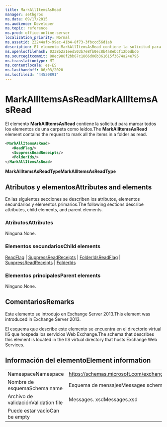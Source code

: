 ```yaml
---
title: MarkAllItemsAsRead
manager: sethgros
ms.date: 09/17/2015
ms.audience: Developer
ms.topic: reference
ms.prod: office-online-server
localization_priority: Normal
ms.assetid: 22244afb-99ec-41b4-8f73-3fbccd56d1ab
description: El elemento MarkAllItemsAsRead contiene la solicitud para marcar todos los elementos de una carpeta como leídos.
ms.openlocfilehash: 0338b2a1eed503b7e8fb0ec8b4a8ebcf12b6dbd6
ms.sourcegitcommit: 88ec988f2bb67c1866d06b361615f3674a24e795
ms.translationtype: MT
ms.contentlocale: es-ES
ms.lasthandoff: 06/03/2020
ms.locfileid: "44530891"
---
```

# <a name="markallitemsasread"></a><span data-ttu-id="f07ad-103">MarkAllItemsAsRead</span><span class="sxs-lookup"><span data-stu-id="f07ad-103">MarkAllItemsAsRead</span></span>

<span data-ttu-id="f07ad-104">El elemento **MarkAllItemsAsRead** contiene la solicitud para marcar todos los elementos de una carpeta como leídos.</span><span class="sxs-lookup"><span data-stu-id="f07ad-104">The **MarkAllItemsAsRead** element contains the request to mark all the items in a folder as read.</span></span> 
  
```XML
<MarkAllItemsAsRead>
   <ReadFlag/>
   <SuppressReadReceipts/>
   <FolderIds/>
</MarkAllItemsAsRead>
```

 <span data-ttu-id="f07ad-105">**MarkAllItemsAsReadType**</span><span class="sxs-lookup"><span data-stu-id="f07ad-105">**MarkAllItemsAsReadType**</span></span>
## <a name="attributes-and-elements"></a><span data-ttu-id="f07ad-106">Atributos y elementos</span><span class="sxs-lookup"><span data-stu-id="f07ad-106">Attributes and elements</span></span>

<span data-ttu-id="f07ad-107">En las siguientes secciones se describen los atributos, elementos secundarios y elementos primarios.</span><span class="sxs-lookup"><span data-stu-id="f07ad-107">The following sections describe attributes, child elements, and parent elements.</span></span>
  
### <a name="attributes"></a><span data-ttu-id="f07ad-108">Atributos</span><span class="sxs-lookup"><span data-stu-id="f07ad-108">Attributes</span></span>

<span data-ttu-id="f07ad-109">Ninguna.</span><span class="sxs-lookup"><span data-stu-id="f07ad-109">None.</span></span>
  
### <a name="child-elements"></a><span data-ttu-id="f07ad-110">Elementos secundarios</span><span class="sxs-lookup"><span data-stu-id="f07ad-110">Child elements</span></span>

<span data-ttu-id="f07ad-111">[ReadFlag](readflag.md)  |  [SuppressReadReceipts](suppressreadreceipts.md)  |  [FolderIds](folderids.md)</span><span class="sxs-lookup"><span data-stu-id="f07ad-111">[ReadFlag](readflag.md) | [SuppressReadReceipts](suppressreadreceipts.md) | [FolderIds](folderids.md)</span></span>
  
### <a name="parent-elements"></a><span data-ttu-id="f07ad-112">Elementos principales</span><span class="sxs-lookup"><span data-stu-id="f07ad-112">Parent elements</span></span>

<span data-ttu-id="f07ad-113">Ninguno.</span><span class="sxs-lookup"><span data-stu-id="f07ad-113">None.</span></span>
  
## <a name="remarks"></a><span data-ttu-id="f07ad-114">Comentarios</span><span class="sxs-lookup"><span data-stu-id="f07ad-114">Remarks</span></span>

<span data-ttu-id="f07ad-115">Este elemento se introdujo en Exchange Server 2013.</span><span class="sxs-lookup"><span data-stu-id="f07ad-115">This element was introduced in Exchange Server 2013.</span></span>
  
<span data-ttu-id="f07ad-116">El esquema que describe este elemento se encuentra en el directorio virtual IIS que hospeda los servicios Web Exchange.</span><span class="sxs-lookup"><span data-stu-id="f07ad-116">The schema that describes this element is located in the IIS virtual directory that hosts Exchange Web Services.</span></span>
  
## <a name="element-information"></a><span data-ttu-id="f07ad-117">Información del elemento</span><span class="sxs-lookup"><span data-stu-id="f07ad-117">Element information</span></span>

|||
|:-----|:-----|
|<span data-ttu-id="f07ad-118">Namespace</span><span class="sxs-lookup"><span data-stu-id="f07ad-118">Namespace</span></span>  <br/> |https://schemas.microsoft.com/exchange/services/2006/messages  <br/> |
|<span data-ttu-id="f07ad-119">Nombre de esquema</span><span class="sxs-lookup"><span data-stu-id="f07ad-119">Schema name</span></span>  <br/> |<span data-ttu-id="f07ad-120">Esquema de mensajes</span><span class="sxs-lookup"><span data-stu-id="f07ad-120">Messages schema</span></span>  <br/> |
|<span data-ttu-id="f07ad-121">Archivo de validación</span><span class="sxs-lookup"><span data-stu-id="f07ad-121">Validation file</span></span>  <br/> |<span data-ttu-id="f07ad-122">Messages. xsd</span><span class="sxs-lookup"><span data-stu-id="f07ad-122">Messages.xsd</span></span>  <br/> |
|<span data-ttu-id="f07ad-123">Puede estar vacío</span><span class="sxs-lookup"><span data-stu-id="f07ad-123">Can be empty</span></span>  <br/> ||
   


